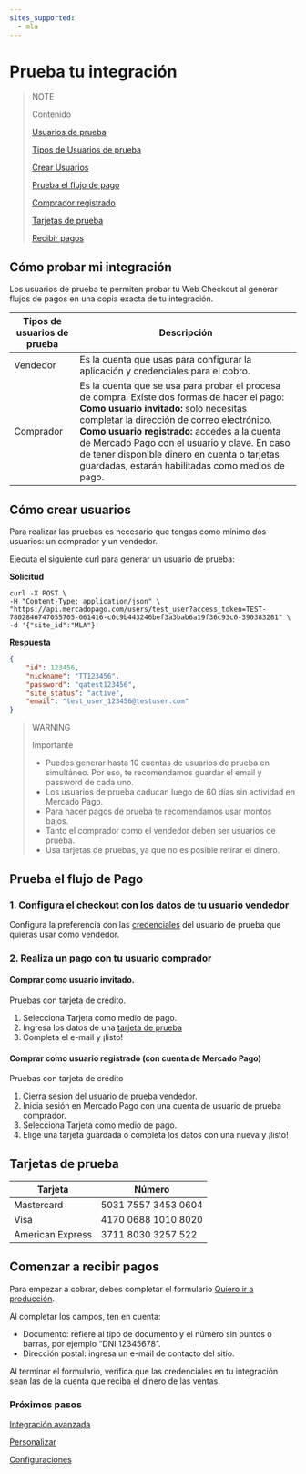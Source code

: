 ```yaml
---
sites_supported:
  - mla
---
```


# Prueba tu integración

>NOTE
>
>Contenido
>
> [Usuarios de prueba](https://beta.mercadopago.com.ar/developers/es/guides/payments/web-payment-checkout/test-integration#bookmark_usuarios_de_prueba)
> 
> [Tipos de Usuarios de prueba](https://beta.mercadopago.com.ar/developers/es/guides/payments/web-payment-checkout/test-integration#bookmark_tipos_deu_usuarios_de_prueba)
> 
> [Crear Usuarios](https://beta.mercadopago.com.ar/developers/es/guides/payments/web-payment-checkout/test-integration#bookmark_cómo_crear_usuarios)
> 
> [Prueba el flujo de pago](https://beta.mercadopago.com.ar/developers/es/guides/payments/web-payment-checkout/test-integration#bookmark_prueba_el_flujo_de_pago)
> 
> [Comprador registrado](https://beta.mercadopago.com.ar/developers/es/guides/payments/web-payment-checkout/test-integration#bookmark_comprador_registrado_(cuenta_de_mercado_pago))
> 
> [Tarjetas de prueba](https://beta.mercadopago.com.ar/developers/es/guides/payments/web-payment-checkout/test-integration#bookmark_tarjetas_de_prueba)
> 
> [Recibir pagos](https://beta.mercadopago.com.ar/developers/es/guides/payments/web-payment-checkout/test-integration#bookmark_comenzar_a_recibir_pagos)


## Cómo probar mi integración

Los usuarios de prueba te permiten probar tu Web Checkout al generar flujos de pagos en una copia exacta de tu integración.

Tipos de usuarios de prueba | Descripción
------------ | -------------
Vendedor | Es la cuenta que usas para configurar la aplicación y credenciales para el cobro.
Comprador | Es la cuenta que se usa para probar el procesa de compra. Existe dos formas de hacer el pago: **Como usuario invitado:** solo necesitas completar la dirección de correo electrónico. **Como usuario registrado:** accedes a la cuenta de Mercado Pago con el usuario y clave. En caso de tener disponible dinero en cuenta o tarjetas guardadas, estarán habilitadas como medios de pago.


## Cómo crear usuarios
Para realizar las pruebas es necesario que tengas como mínimo dos usuarios: un comprador y un vendedor.

Ejecuta el siguiente curl para generar un usuario de prueba:

**Solicitud**

```curl
curl -X POST \
-H "Content-Type: application/json" \
"https://api.mercadopago.com/users/test_user?access_token=TEST-7802846747055705-061416-c0c9b443246bef3a3bab6a19f36c93c0-390383281" \
-d '{"site_id":"MLA"}'
```

**Respuesta**

```json
{
    "id": 123456,
    "nickname": "TT123456",
    "password": "qatest123456",
    "site_status": "active",
    "email": "test_user_123456@testuser.com"
}
```

>WARNING
>
>Importante
>
> * Puedes generar hasta 10 cuentas de usuarios de prueba en simultáneo. Por eso, te recomendamos guardar el email y password de cada uno.
> * Los usuarios de prueba caducan luego de 60 días sin actividad en Mercado Pago.
> * Para hacer pagos de prueba te recomendamos usar montos bajos.
> * Tanto el comprador como el vendedor deben ser usuarios de prueba.
> * Usa tarjetas de pruebas, ya que no es posible retirar el dinero.


## Prueba el flujo de Pago

### 1. Configura el checkout con los datos de tu usuario vendedor

Configura la preferencia con las [credenciales](https://www.mercadopago.com/mla/account/credentials) del usuario de prueba que quieras usar como vendedor.

### 2. Realiza un pago con tu usuario comprador

#### Comprar como usuario invitado.

Pruebas con tarjeta de crédito.


1. Selecciona Tarjeta como medio de pago.
2. Ingresa los datos de una [tarjeta de prueba](https://beta.mercadopago.com.ar/developers/es/guides/payments/web-payment-checkout/advanced-integration#bookmark_tarejtas_de_prueba)
3. Completa el e-mail y ¡listo!

#### Comprar como usuario registrado (con cuenta de Mercado Pago)
Pruebas con tarjeta de crédito

1. Cierra sesión del usuario de prueba vendedor.
2. Inicia sesión en Mercado Pago con una cuenta de usuario de prueba comprador.
3. Selecciona Tarjeta como medio de pago.
4. Elige una tarjeta guardada o completa los datos con una nueva y ¡listo!


## Tarjetas de prueba

Tarjeta | Número
------------ | -------------
Mastercard | 5031 7557 3453 0604
Visa | 4170 0688 1010 8020
American Express | 3711 8030 3257 522


## Comenzar a recibir pagos

Para empezar a cobrar, debes completar el formulario [Quiero ir a producción](https://www.mercadopago.com/mla/account/credentials/).

Al completar los campos, ten en cuenta:

* Documento: refiere al tipo de documento y el número sin puntos o barras, por ejemplo “DNI 12345678”.
* Dirección postal: ingresa un e-mail de contacto del sitio.

Al terminar el formulario, verifica que las credenciales en tu integración sean las de la cuenta que reciba el dinero de las ventas.

### Próximos pasos
[Integración avanzada](https://beta.mercadopago.com.ar/developers/es/guides/payments/web-payment-checkout/advanced-integration/)
	
[Personalizar](https://beta.mercadopago.com.ar/developers/es/guides/payments/web-payment-checkout/customizations)
	
[Configuraciones](https://beta.mercadopago.com.ar/developers/es/guides/payments/web-payment-checkout/configurations)